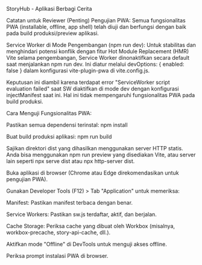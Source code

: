 StoryHub - Aplikasi Berbagi Cerita

Catatan untuk Reviewer (Penting)
Pengujian PWA: Semua fungsionalitas PWA (installable, offline, app shell) telah diuji dan berfungsi dengan baik pada build produksi/preview aplikasi.

Service Worker di Mode Pengembangan (npm run dev): Untuk stabilitas dan menghindari potensi konflik dengan fitur Hot Module Replacement (HMR) Vite selama pengembangan, Service Worker dinonaktifkan secara default saat menjalankan npm run dev. Ini diatur melalui devOptions: { enabled: false } dalam konfigurasi vite-plugin-pwa di vite.config.js.

Keputusan ini diambil karena terdapat error "ServiceWorker script evaluation failed" saat SW diaktifkan di mode dev dengan konfigurasi injectManifest saat ini. Hal ini tidak mempengaruhi fungsionalitas PWA pada build produksi.

Cara Menguji Fungsionalitas PWA:

Pastikan semua dependensi terinstal: npm install

Buat build produksi aplikasi: npm run build

Sajikan direktori dist yang dihasilkan menggunakan server HTTP statis. Anda bisa menggunakan npm run preview yang disediakan Vite, atau server lain seperti npx serve dist atau npx http-server dist.

Buka aplikasi di browser (Chrome atau Edge direkomendasikan untuk pengujian PWA).

Gunakan Developer Tools (F12) > Tab "Application" untuk memeriksa:

Manifest: Pastikan manifest terbaca dengan benar.

Service Workers: Pastikan sw.js terdaftar, aktif, dan berjalan.

Cache Storage: Periksa cache yang dibuat oleh Workbox (misalnya, workbox-precache, story-api-cache, dll.).

Aktifkan mode "Offline" di DevTools untuk menguji akses offline.

Periksa prompt instalasi PWA di browser.

